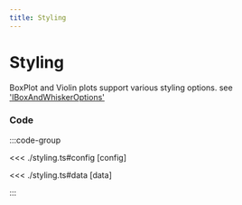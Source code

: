 ```yaml
---
title: Styling
---
```


# Styling

BoxPlot and Violin plots support various styling options. see ['IBoxAndWhiskerOptions'](/api/interfaces/IBoxAndWhiskersOptions)

<script setup>
import {config} from './styling';
</script>

<BoxplotChart
  :options="config.options"
  :data="config.data"
/>

### Code

:::code-group

<<< ./styling.ts#config [config]

<<< ./styling.ts#data [data]

:::
